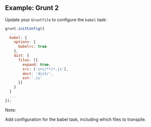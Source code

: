 ##  Example: Grunt 2

Update your `Gruntfile` to configure the `babel` task:

```js
grunt.initConfig({
  ...
  babel: {
    options: {
      babelrc: true
    },
    dist: {
      files: [{
        expand: true,
        src: ['src/**/*.js'],
        dest: 'dist/',
        ext:'.js'
      }]
    }  
  }
  ...
});
```



Note:

Add configuration for the babel task, including which files to transpile.
